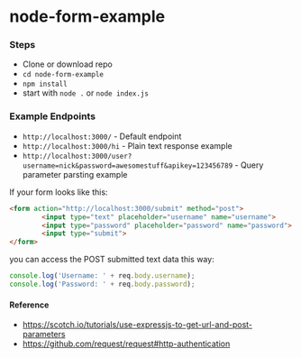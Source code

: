 # node-form-example

### Steps
- Clone or download repo
- `cd node-form-example`
- `npm install`
- start with `node .` or `node index.js`

### Example Endpoints
- `http://localhost:3000/` - Default endpoint
- `http://localhost:3000/hi` - Plain text response example
- `http://localhost:3000/user?username=nick&password=awesomestuff&apikey=123456789` - Query parameter parsting example

If your form looks like this:
```html
<form action="http://localhost:3000/submit" method="post">
		<input type="text" placeholder="username" name="username">
		<input type="password" placeholder="password" name="password">
		<input type="submit">
</form>
```

you can access the POST submitted text data this way:
```javascript
console.log('Username: ' + req.body.username);
console.log('Password: ' + req.body.password);
```

#### Reference
- https://scotch.io/tutorials/use-expressjs-to-get-url-and-post-parameters
- https://github.com/request/request#http-authentication
